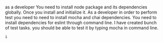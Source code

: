 as a developer
    You need to install node package and its dependencies globally.
    Once you install and initialize it.
    As a developer in order to perform test you need to need to install mocha and chai dependencies.
    You need to install dependencies for eslint through command line.
    I have created bunch of test tasks. you should be able to test it by typing mocha in command line.


    i
